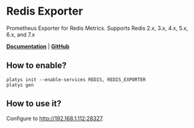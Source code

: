 # Redis Exporter 

Prometheus Exporter for Redis Metrics. Supports Redis 2.x, 3.x, 4.x, 5.x, 6.x, and 7.x 

 **[Documentation](https://github.com/oliver006/redis_exporter)** | **[GitHub](https://github.com/oliver006/redis_exporter)**

## How to enable?

```
platys init --enable-services REDIS, REDIS_EXPORTER
platys gen
```

## How to use it?

Configure  to <http://192.168.1.112:28327>.